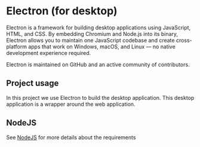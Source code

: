 # Electron (for desktop)

Electron is a framework for building desktop applications using JavaScript, HTML, and CSS.
By embedding Chromium and Node.js into its binary,
Electron allows you to maintain one JavaScript codebase
and create cross-platform apps that work on Windows, macOS, and Linux —
no native development experience required.

Electron is maintained on GitHub and an active community of contributors.

## Project usage

In this project we use Electron to build the desktop application.
This desktop application is a wrapper around the web application.

## NodeJS

See [NodeJS](../nodejs/readme.md) for more details about the requirements

